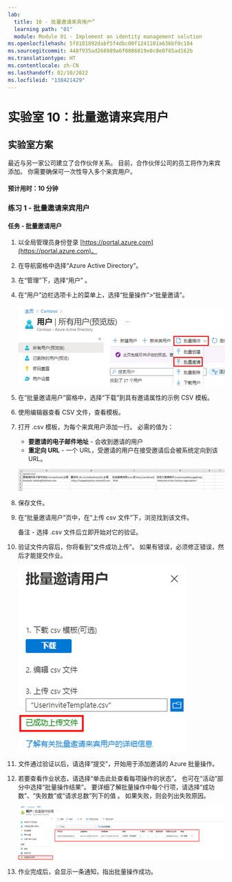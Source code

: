 ```yaml
---
lab:
  title: 10 - 批量邀请来宾用户”
  learning path: "01"
  module: Module 01 - Implement an identity management solution
ms.openlocfilehash: 5f8181892dabf5f4dbc00f1241101a636bf0c184
ms.sourcegitcommit: 448f935ad266989a6f0086019e0c0e0785ad162b
ms.translationtype: HT
ms.contentlocale: zh-CN
ms.lasthandoff: 02/10/2022
ms.locfileid: "138421429"
---
```

# <a name="lab-10-invite-guest-users-in-bulk"></a>实验室 10：批量邀请来宾用户

## <a name="lab-scenario"></a>实验室方案

最近与另一家公司建立了合作伙伴关系。 目前，合作伙伴公司的员工将作为来宾添加。 你需要确保可一次性导入多个来宾用户。

#### <a name="estimated-time-10-minutes"></a>预计用时：10 分钟

### <a name="exercise-1---invite-guest-users-in-bulk"></a>练习 1 - 批量邀请来宾用户

#### <a name="task---bulk-user-invite"></a>任务 - 批量邀请用户

1. 以全局管理员身份登录 [https://portal.azure.com](https://portal.azure.com)。

2. 在导航窗格中选择“Azure Active Directory”。

3. 在“管理”下，选择“用户” 。

4. 在“用户”边栏选项卡上的菜单上，选择“批量操作”>“批量邀请”。

     ![显示“所有用户”页面的屏幕图像，其中突出显示了“批量操作”和“批量邀请”菜单选项](./media/lp1-mod3-bulk-invite-option.png)

5. 在“批量邀请用户”窗格中，选择“下载”到具有邀请属性的示例 CSV 模板。

6. 使用编辑器查看 CSV 文件，查看模板。

7. 打开 .csv 模板，为每个来宾用户添加一行。 必需的值为：

    - **要邀请的电子邮件地址** - 会收到邀请的用户
    - **重定向 URL** - 一个 URL，受邀请的用户在接受邀请后会被系统定向到该 URL。

    ![显示示例批量邀请来宾模板 CSV 的屏幕图像](./media/lp1-mod3-template-csv.png)

8. 保存文件。

9. 在“批量邀请用户”页中，在“上传 csv 文件”下，浏览找到该文件。

     备注 - 选择 .csv 文件后立即开始对它的验证。

10. 验证文件内容后，你将看到“文件成功上传”。 如果有错误，必须修正错误，然后才能提交作业。

    ![显示“批量邀请用户”的屏幕图像，其中突出显示了“文件成功上传”消息](./media/lp1-mod3-bulk-invite-users-upload-csv.png)

11. 文件通过验证以后，请选择“提交”，开始用于添加邀请的 Azure 批量操作。

12. 若要查看作业状态，请选择“单击此处查看每项操作的状态”。 也可在“活动”部分中选择“批量操作结果”。 要详细了解批量操作中每个行项，请选择“成功数”、“失败数”或“请求总数”列下的值  。 如果失败，则会列出失败原因。

    ![显示批量操作结果的屏幕图像](./media/lp1-mod3-bulk-operations-results.png)

13. 作业完成后，会显示一条通知，指出批量操作成功。
